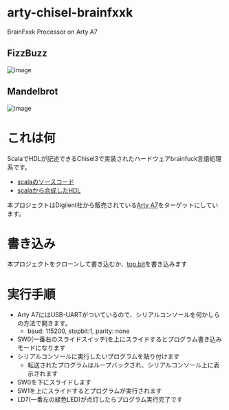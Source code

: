 # arty-chisel-brainfxxk
BrainFxxk Processor on Arty A7

## FizzBuzz

![image](https://pbs.twimg.com/media/D2kJbRzU0AAB1rh.png:large)

## Mandelbrot

![image](https://pbs.twimg.com/media/D2kPLafVYAATBDO.png:large)


# これは何

ScalaでHDLが記述できるChisel3で実装されたハードウェアbrainfuck言語処理系です。

* [scalaのソースコード](https://github.com/kamiyaowl/chisel-practice/tree/94dd3a965d3c9fc8dd75394450032b482ac794e5/src/main/scala/bf)
* [scalaから合成したHDL](https://github.com/kamiyaowl/chisel-practice/blob/94dd3a965d3c9fc8dd75394450032b482ac794e5/bf/DebugAccessPort.v)

本プロジェクトはDigilent社から販売されている[Arty A7](https://store.digilentinc.com/arty-a7-artix-7-fpga-development-board-for-makers-and-hobbyists/)をターゲットにしています。

# 書き込み

本プロジェクトをクローンして書き込むか、[top.bit](https://github.com/kamiyaowl/arty-chisel-brainfxxk/blob/master/viavdo/arty-chisel-brainfxxk.runs/impl_1/top.bit)を書き込みます

# 実行手順

* Arty A7にはUSB-UARTがついているので、シリアルコンソールを何かしらの方法で開きます。
    * baud: 115200, stopbit:1, parity: none
* SW0(一番右のスライドスイッチ)を上にスライドするとプログラム書き込みモードになります
* シリアルコンソールに実行したいプログラムを貼り付けます
    * 転送されたプログラムはループバックされ、シリアルコンソール上に表示されます
* SW0を下にスライドします
* SW1を上にスライドするとプログラムが実行されます
* LD7(一番左の緑色LED)が点灯したらプログラム実行完了です



